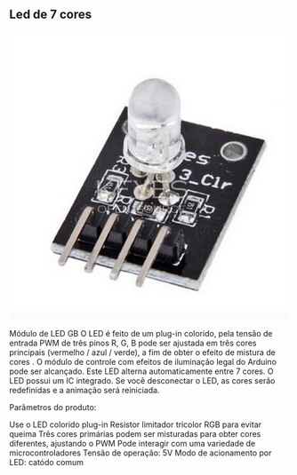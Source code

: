 ## Led de 7 cores

![alt text](img/1.png)


Módulo de LED GB O LED é feito de um plug-in colorido, pela tensão de entrada PWM de três pinos R, G, B pode ser ajustada em três cores principais (vermelho / azul / verde), a fim de obter o efeito de mistura de cores . O módulo de controle com efeitos de iluminação legal do Arduino pode ser alcançado.
Este LED alterna automaticamente entre 7 cores. O LED possui um IC integrado. Se você desconectar o LED, as cores serão redefinidas e a animação será reiniciada.
 
Parâmetros do produto:

Use o LED colorido plug-in
Resistor limitador tricolor RGB para evitar queima
Três cores primárias podem ser misturadas para obter cores diferentes, ajustando o PWM
Pode interagir com uma variedade de microcontroladores
Tensão de operação: 5V
Modo de acionamento por LED:  catódo comum

